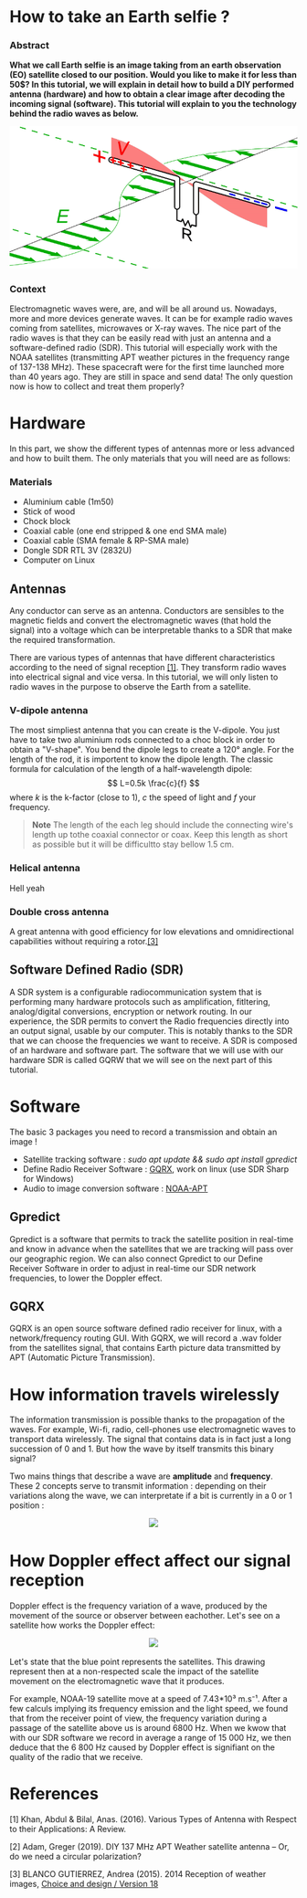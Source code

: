 # How to take an Earth selfie ?

### Abstract
**What we call Earth selfie is an image taking from an earth observation (EO) satellite closed to our position. Would you like to make it for less than 50$? In this tutorial, we will explain in detail how to build a DIY performed antenna (hardware) and how to obtain a clear image after decoding the incoming signal (software). This tutorial will explain to you the technology behind the radio waves as below.**
<p align="center">
  <img src=https://github.com/wimausberlin/noaa-satellites/blob/main/antenna.gif alt=animated>
</p>

### Context
Electromagnetic waves were, are, and will be all around us. Nowadays, more and more devices generate waves. It can be for example radio waves coming from satellites, microwaves or X-ray waves. The nice part of the radio waves is that they can be easily read with just an antenna and a software-defined radio (SDR). This tutorial will especially work with the NOAA satellites (transmitting APT weather pictures in the frequency range of 137-138 MHz). These spacecraft were for the first time launched more than 40 years ago. They are still in space and send data! The only question now is how to collect and treat them properly?

# Hardware
In this part, we show the different types of antennas more or less advanced and how to built them. The only materials that you will need are as follows:

### Materials
- Aluminium cable (1m50)
- Stick of wood
- Chock block
- Coaxial cable (one end stripped & one end SMA male)
- Coaxial cable (SMA female & RP-SMA male)
- Dongle SDR RTL 3V (2832U)
- Computer on Linux

## Antennas
Any conductor can serve as an antenna. Conductors are sensibles to the magnetic fields and convert the electromagnetic waves (that hold the signal) into a voltage which can be interpretable thanks to a SDR that make the required transformation. 

There are various types of antennas that have different characteristics according to the need of signal reception [[1]](#1). They transform radio waves into electrical signal and vice versa. In this tutorial, we will only listen to radio waves in the purpose to observe the Earth from a satellite.

### V-dipole antenna
The most simpliest antenna that you can create is the V-dipole. You just have to take two aluminium rods connected to a choc block in order to obtain a "V-shape". You bend the dipole legs to create a 120° angle.
For the length of the rod, it is importent to know the dipole length. The classic formula for calculation of the length of a half-wavelength dipole:
  $$
 L=0.5k \frac{c}{f}
$$
  where $k$ is the k-factor (close to 1), $c$ the speed of light and $f$ your frequency.
>  **Note** The length of the each leg should include the connecting wire's length up tothe coaxial connector or coax. Keep this length as short as possible but it will be difficultto stay bellow 1.5 cm.

### Helical antenna
Hell yeah

### Double cross antenna
A great antenna with good efficiency for low elevations and omnidirectional capabilities without requiring a rotor.[[3]](#3)

## Software Defined Radio (SDR)
A SDR system is a configurable radiocommunication system that is performing many hardware protocols such as amplification, fitltering, analog/digital conversions, encryption or network routing. In our experience, the SDR permits to convert the Radio frequencies directly into an output signal, usable by our computer. This is notably thanks to the SDR that we can choose the frequencies we want to receive. 
A SDR is composed of an hardware and software part. The software that we will use with our hardware SDR is called GQRW that we will see on the next part of this tutorial.

# Software
The basic 3 packages you need to record a transmission and obtain an image !

- Satellite tracking software : *sudo apt update && sudo apt install gpredict*
- Define Radio Receiver Software : [GQRX](https://gqrx.dk/download/install-ubuntu), work on linux (use SDR Sharp for Windows)
- Audio to image conversion software : [NOAA-APT](https://github.com/martinber/noaa-apt/releases/download/v1.3.0/noaa-apt_1.3.0-1_amd64.deb)

## Gpredict
Gpredict is a software that permits to track the satellite position in real-time and know in advance when the satellites that we are tracking will pass over our geographic region. We can also connect Gpredict to our Define Receiver Software in order to adjust in real-time our SDR network frequencies, to lower the Doppler effect.

## GQRX
GQRX is an open source software defined radio receiver for linux, with a network/frequency routing GUI. With GQRX, we will record a .wav folder from the satellites signal, that contains Earth picture data transmitted by APT (Automatic Picture Transmission). 

# How information travels wirelessly
The information transmission is possible thanks to the propagation of the waves. For example, Wi-fi, radio, cell-phones use electromagnetic waves to transport data wirelessly. The signal that contains data is in fact just a long succession of 0 and 1. But how the wave by itself transmits this binary signal?

Two mains things that describe a wave are **amplitude** and **frequency**. These 2 concepts serve to transmit information : depending on their variations along the wave, we can interpretate if a bit is currently in a 0 or 1 position :

<p align="center">
  <img src=https://www.5gtechnologyworld.com/wp-content/uploads/2020/02/DigitalMod_pt1_fig1_Digital_modulation_waveforms_659x601.jpg.png>
</p>

# How Doppler effect affect our signal reception
Doppler effect is the frequency variation of a wave, produced by the movement of the source or observer between eachother. Let's see on a satellite how works the Doppler effect:
<p align="center">
  <img src=http://maythenetforcebewithyou.weebly.com/uploads/2/5/8/9/25893902/9875947_orig.gif>
</p>

Let's state that the blue point represents the satellites. This drawing represent then at a non-respected scale the impact of the satellite movement on the electromagnetic wave that it produces.

For example, NOAA-19 satellite move at a speed of 7.43*10³ m.s⁻¹. After a few calculs implying its frequency emission and the light speed, we found that from the receiver point of view, the frequency variation during a passage of the satellite above us is around 6800 Hz. When we kwow that with our SDR software we record in average a range of 15 000 Hz, we then deduce that the 6 800 Hz caused by Doppler effect is signifiant on the quality of the radio that we receive.

# References

<a  id="1">[1]</a> Khan, Abdul & Bilal, Anas. (2016). Various Types of Antenna with Respect to their Applications: A Review.

<a  id="2">[2]</a> Adam, Greger (2019). DIY 137 MHz APT Weather satellite antenna – Or, do we need a circular polarization?

<a  id="3">[3]</a> BLANCO GUTIERREZ, Andrea (2015). 2014 Reception of weather images, [Choice and design / Version 18](https://sourceforge.isae.fr/projects/reception-of-weather-images/wiki/_Choice_and_design/18)

